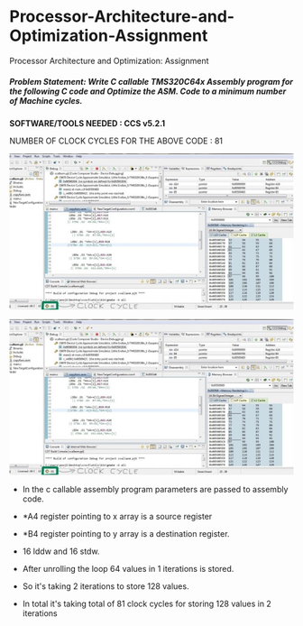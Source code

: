 # Processor-Architecture-and-Optimization-Assignment
Processor Architecture and Optimization: Assignment

##### Problem Statement: Write C callable TMS320C64x Assembly program for the following C code and Optimize the ASM. Code to a minimum number of Machine cycles.

**SOFTWARE/TOOLS NEEDED : CCS v5.2.1**

NUMBER OF CLOCK CYCLES FOR THE ABOVE CODE : 81

![](/images/Picture1.jpg)


![](/images/Picture1.jpg)

- In the c callable assembly program parameters are passed to assembly code. 

- *A4 register pointing to x array is a source register 

- *B4 register pointing to y array is a destination register. 

- 16 lddw and 16 stdw.

- After unrolling the loop 64 values in 1 iterations is stored. 

- So it's taking 2 iterations to store 128 values. 

- In total it's taking total of 81 clock cycles for storing 128 values in 2 iterations


